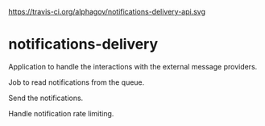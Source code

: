 https://travis-ci.org/alphagov/notifications-delivery-api.svg

# notifications-delivery
Application to handle the interactions with the external message providers.

Job to read notifications from the queue.

Send the notifications.

Handle notification rate limiting.